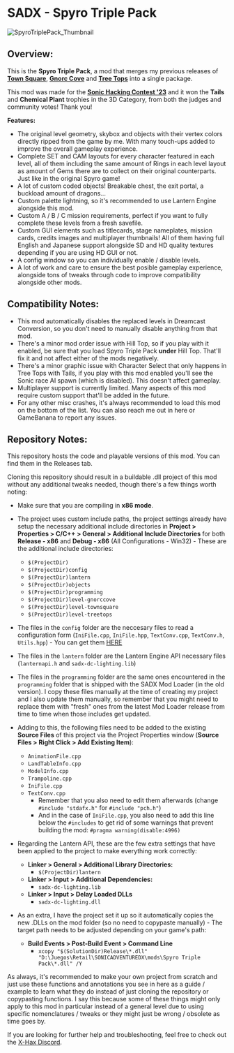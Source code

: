 # SADX - Spyro Triple Pack

![SpyroTriplePack_Thumbnail](https://pbs.twimg.com/media/F8lsQ5HXgAAuDEG?format=jpg&name=large)

## Overview:

This is the **Spyro Triple Pack**, a mod that merges my previous releases of [**Town Square**](https://gamebanana.com/mods/414887), [**Gnorc Cove**](https://gamebanana.com/mods/433998) and [**Tree Tops**](https://gamebanana.com/mods/467594) into a single package.

This mod was made for the [**Sonic Hacking Contest '23**](https://x.com/Jesus_97_MC/status/1718780614709506364?s=20) and it won the **Tails** and **Chemical Plant** trophies in the 3D Category, from both the judges and community votes! Thank you!

**Features:**
* The original level geometry, skybox and objects with their vertex colors directly ripped from the game by me. With many touch-ups added to improve the overall gameplay experience.
* Complete SET and CAM layouts for every character featured in each level, all of them including the same amount of Rings in each level layout as amount of Gems there are to collect on their original counterparts. Just like in the original Spyro game!
* A lot of custom coded objects! Breakable chest, the exit portal, a buckload amount of dragons...
* Custom palette lightning, so it's recommended to use Lantern Engine alongside this mod.
* Custom A / B / C mission requirements, perfect if you want to fully complete these levels from a fresh savefile.
* Custom GUI elements such as titlecards, stage nameplates, mission cards, credits images and multiplayer thumbnails! All of them having full English and Japanese support alongside SD and HD quality textures depending if you are using HD GUI or not.
* A config window so you can individually enable / disable levels.
* A lot of work and care to ensure the best posible gameplay experience, alongside tons of tweaks through code to improve compatibility alongside other mods.

## Compatibility Notes:
* This mod automatically disables the replaced levels in Dreamcast Conversion, so you don't need to manually disable anything from that mod.
* There's a minor mod order issue with Hill Top, so if you play with it enabled, be sure that you load Spyro Triple Pack **under** Hill Top. That'll fix it and not affect either of the mods negatively.
* There's a minor graphic issue with Character Select that only happens in Tree Tops with Tails, if you play with this mod enabled you'll see the Sonic race AI spawn (which is disabled). This doesn't affect gameplay.
* Multiplayer support is currently limited. Many aspects of this mod require custom support that'll be added in the future.
* For any other misc crashes, it's always recommended to load this mod on the bottom of the list. You can also reach me out in here or GameBanana to report any issues.

## Repository Notes:

This repository hosts the code and playable versions of this mod. You can find them in the Releases tab.

Cloning this repository should result in a buildable .dll project of this mod without any additional tweaks needed, though there's a few things worth noting:

* Make sure that you are compiling in **x86 mode**.
* The project uses custom include paths, the project settings already have setup the necessary additional include directories in **Project > Properties > C/C++ > General > Additional Include Directories** for both **Release - x86** and **Debug - x86** (All Configurations - Win32) - These are the additional include directories:

  * `$(ProjectDir)`
  * `$(ProjectDir)config`
  * `$(ProjectDir)lantern`
  * `$(ProjectDir)objects`
  * `$(ProjectDir)programming`
  * `$(ProjectDir)level-gnorccove`
  * `$(ProjectDir)level-townsquare`
  * `$(ProjectDir)level-treetops`

* The files in the `config` folder are the neccesary files to read a configuration form (`IniFile.cpp`, `IniFile.hpp`, `TextConv.cpp`, `TextConv.h`, `Utils.hpp`) - You can get them [HERE](https://github.com/sonicretro/mod-loader-common/tree/master/ModLoaderCommon)

* The files in the `lantern` folder are the Lantern Engine API necessary files (`lanternapi.h` and `sadx-dc-lighting.lib`)

* The files in the `programming` folder are the same ones encountered in the `programming` folder that is shipped with the SADX Mod Loader (in the old version). I copy these files manually at the time of creating my project and I also update them manually, so remember that you might need to replace them with "fresh" ones from the latest Mod Loader release from time to time when those includes get updated.

* Adding to this, the following files need to be added to the existing **Source Files** of this project via the Project Properties window (**Source Files > Right Click > Add Existing Item**):
  * `AnimationFile.cpp`
  * `LandTableInfo.cpp`
  * `ModelInfo.cpp`
  * `Trampoline.cpp`
  * `IniFile.cpp`
  * `TextConv.cpp`
    * Remember that you also need to edit them afterwards (change `#include "stdafx.h"` for `#include "pch.h"`)
    * And in the case of `IniFile.cpp`, you also need to add this line below the `#includes` to get rid of some warnings that prevent building the mod: `#pragma warning(disable:4996)`

* Regarding the Lantern API, these are the few extra settings that have been applied to the project to make everything work correctly:
  * **Linker > General > Additional Library Directories:**
    * `$(ProjectDir)lantern`
  * **Linker > Input > Additional Dependencies:**
    * `sadx-dc-lighting.lib`
  * **Linker > Input > Delay Loaded DLLs**
    * `sadx-dc-lighting.dll`

* As an extra, I have the project set it up so it automatically copies the new .DLLs on the mod folder (so no need to copypaste manually) - The target path needs to be adjusted depending on your game's path:
  * **Build Events > Post-Build Event > Command Line**
    * `xcopy "$(SolutionDir)Release\*.dll" "D:\Juegos\Retail\SONICADVENTUREDX\mods\Spyro Triple Pack\*.dll" /Y`

As always, it's recommended to make your own project from scratch and just use these functions and annotations you see in here as a guide / example to learn what they do instead of just cloning the repository or copypasting functions. I say this because some of these things might only apply to this mod in particular instead of a general level due to using specific nomenclatures / tweaks or they might just be wrong / obsolete as time goes by.

If you are looking for further help and troubleshooting, feel free to check out the [X-Hax Discord](https://discord.gg/gqJCF47).
